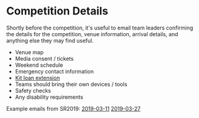 # Competition Details

Shortly before the competition, it's useful to email team leaders confirming the details for the competition, venue information, arrival details, and anything else they may find useful.

- Venue map
- Media consent / tickets
- Weekend schedule
- Emergency contact information
- [Kit loan extension](../competition/teams/kit-return.md#kit-loan-extension)
- Teams should bring their own devices / tools
- Safety checks
- Any disability requirements

Example emails from SR2019: [2019-03-11](https://github.com/srobo/team-emails/blob/master/SR2019/2019-03-11-competition-information.md) [2019-03-27](https://github.com/srobo/team-emails/blob/master/SR2019/2019-03-27-final-competition-details.md)
